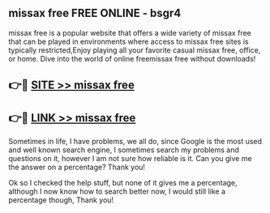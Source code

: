 ## missax free FREE ONLINE - bsgr4

missax free is a popular website that offers a wide variety of missax free that can be played in environments where access to missax free sites is typically restricted,Enjoy playing all your favorite casual missax free, office, or home. Dive into the world of online freemissax free without downloads!

## 👉🔴 [SITE >> missax free](http://news.freeplayer.one?title=missax_free&ref=FRRE)

## 👉🔴 [LINK >> missax free](http://news.freeplayer.one?title=missax_free&ref=FREE)

Sometimes in life, I have problems, we all do, since Google is the most used and well known search engine, I sometimes search my problems and questions on it, however I am not sure how reliable is it. Can you give me the answer on a percentage? Thank you!

Ok so I checked the help stuff, but none of it gives me a percentage, although I now know how to search better now, I would still like a percentage though, Thank you!